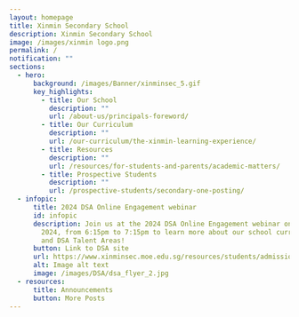 ```yaml
---
layout: homepage
title: Xinmin Secondary School
description: Xinmin Secondary School
image: /images/xinmin logo.png
permalink: /
notification: ""
sections:
  - hero:
      background: /images/Banner/xinminsec_5.gif
      key_highlights:
        - title: Our School
          description: ""
          url: /about-us/principals-foreword/
        - title: Our Curriculum
          description: ""
          url: /our-curriculum/the-xinmin-learning-experience/
        - title: Resources
          description: ""
          url: /resources/for-students-and-parents/academic-matters/
        - title: Prospective Students
          description: ""
          url: /prospective-students/secondary-one-posting/
  - infopic:
      title: 2024 DSA Online Engagement webinar
      id: infopic
      description: Join us at the 2024 DSA Online Engagement webinar on Friday, 10 May
        2024, from 6:15pm to 7:15pm to learn more about our school curriculum
        and DSA Talent Areas!
      button: Link to DSA site
      url: https://www.xinminsec.moe.edu.sg/resources/students/admissions/direct-school-admission/
      alt: Image alt text
      image: /images/DSA/dsa_flyer_2.jpg
  - resources:
      title: Announcements
      button: More Posts
---
```

